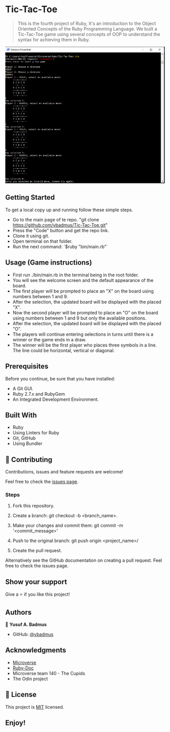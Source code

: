 # Tic-Tac-Toe

> This is the fourth project of Ruby, It's an introduction to the Object Oriented Concepts of the Ruby Programming Language. We built a Tic-Tac-Toe game using several concepts of OOP to understand the syntax for achieving them in Ruby.


![screenshot](https://raw.githubusercontent.com/ybadmus/Tic-Tac-Toe/Milestone4/app_screenshot.png)


## Getting Started

To get a local copy up and running follow these simple steps.

- Go to the main page of te repo. "git clone https://github.com/ybadmus/Tic-Tac-Toe.git"
- Press the "Code" button and get the repo link.
- Clone it using git.
- Open terminal on that folder.
- Run the next command: ´$ruby "bin/main.rb"´


## Usage (Game instructions)
- First run ./bin/main.rb in the terminal being in the root folder.
- You will see the welcome screen and the default appearance of the board.
- The first player will be prompted to place an "X" on the board using numbers between 1 and 9.
- After the selection, the updated board will be displayed with the placed "X".
- Now the second player will be prompted to place an "O" on the board using numbers between 1 and 9 but only the available positions.
- After the selection, the updated board will be displayed with the placed "O".
- The players will continue entering selections in turns until there is a winner or the game ends in a draw.
- The winner will be the first player who places three symbols in a line. The line could be horizontal, vertical or diagonal.

## Prerequisites

Before you continue, be sure that you have installed:

- A Git GUI.
- Ruby 2.7.x and RubyGem
- An Integrated Development Environment.

## Built With

- Ruby
- Using Linters for Ruby
- Git, GitHub
- Using Bundler

## 🤝 Contributing

Contributions, issues and feature requests are welcome!

Feel free to check the [issues page](https://github.com/ybadmus/Tic-Tac-Toe/issues).

### Steps

1. Fork this repository.

2. Create a branch: git checkout -b <branch_name>.

3. Make your changes and commit them: git commit -m '<commit_message>'

4. Push to the original branch: git push origin <project_name>/

5. Create the pull request.

Alternatively see the GitHub documentation on creating a pull request. Feel free to check the issues page.

## Show your support

Give a ⭐️ if you like this project!

## Authors

👤 **Yusuf A. Badmus**

- GitHub: [@ybadmus](https://github.com/ybadmus)

## Acknowledgments

- [Microverse](https://www.microverse.org)
- [Ruby-Doc](https://ruby-doc.org/)
- Microverse team 140 - The Cupids
- The Odin project

## 📝 License

<p>This project is <a href="LICENSE">MIT</a> licensed.</p>

## Enjoy!